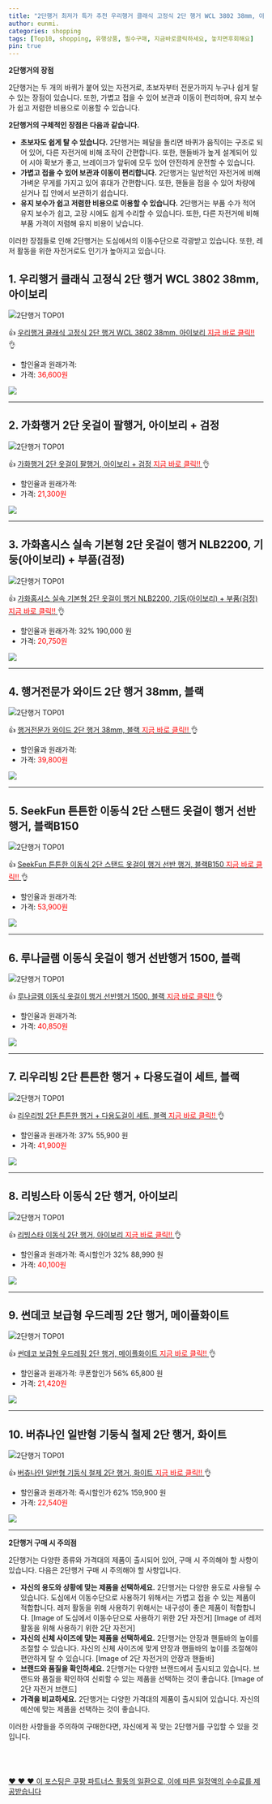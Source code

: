 ```yaml
---
title: "2단행거 최저가 특가 추천 우리행거 클래식 고정식 2단 행거 WCL 3802 38mm, 아이보리 비교 장점 구매가이드"
author: eunmi.
categories: shopping
tags: [Top10, shopping, 유행상품, 필수구매, 지금바로클릭하세요, 놓치면후회해요]
pin: true
---
```

**2단행거의 장점**

2단행거는 두 개의 바퀴가 붙어 있는 자전거로, 초보자부터 전문가까지 누구나 쉽게 탈 수 있는 장점이 있습니다. 또한, 가볍고 접을 수 있어 보관과 이동이 편리하며, 유지 보수가 쉽고 저렴한 비용으로 이용할 수 있습니다.

**2단행거의 구체적인 장점은 다음과 같습니다.**

* **초보자도 쉽게 탈 수 있습니다.** 2단행거는 페달을 돌리면 바퀴가 움직이는 구조로 되어 있어, 다른 자전거에 비해 조작이 간편합니다. 또한, 핸들바가 높게 설계되어 있어 시야 확보가 좋고, 브레이크가 앞뒤에 모두 있어 안전하게 운전할 수 있습니다.
* **가볍고 접을 수 있어 보관과 이동이 편리합니다.** 2단행거는 일반적인 자전거에 비해 가벼운 무게를 가지고 있어 휴대가 간편합니다. 또한, 핸들을 접을 수 있어 차량에 싣거나 집 안에서 보관하기 쉽습니다.
* **유지 보수가 쉽고 저렴한 비용으로 이용할 수 있습니다.** 2단행거는 부품 수가 적어 유지 보수가 쉽고, 고장 시에도 쉽게 수리할 수 있습니다. 또한, 다른 자전거에 비해 부품 가격이 저렴해 유지 비용이 낮습니다.

이러한 장점들로 인해 2단행거는 도심에서의 이동수단으로 각광받고 있습니다. 또한, 레저 활동을 위한 자전거로도 인기가 높아지고 있습니다.

   

## 1. 우리행거 클래식 고정식 2단 행거 WCL 3802 38mm, 아이보리

![2단행거 TOP01](https://thumbnail9.coupangcdn.com/thumbnails/remote/230x230ex/image/retail/images/2020/06/19/14/7/8ff23a0e-bf08-4ac6-86d7-80d02d3005f6.jpg)


👍 [우리행거 클래식 고정식 2단 행거 WCL 3802 38mm, 아이보리 <font color=red> 지금 바로 클릭!! </font> ](https://link.coupang.com/re/AFFSDP?lptag=AF3617701&subid=GithubCoopas&pageKey=1727156225&traceid=V0-153&itemId=2939534431&vendorItemId=70928100155) 👌 


- 할인율과 원래가격: 
- 가격: <span style='color:red'>36,600원</span>

[![](/discount_price.png)](https://link.coupang.com/re/AFFSDP?lptag=AF3617701&subid=GithubCoopas&pageKey=1727156225&traceid=V0-153&itemId=2939534431&vendorItemId=70928100155)

---


   

## 2. 가화행거 2단 옷걸이 팔행거, 아이보리 + 검정

![2단행거 TOP01](https://thumbnail7.coupangcdn.com/thumbnails/remote/230x230ex/image/retail/images/2018/09/27/17/3/98d8ace8-4d91-4dc9-a026-c313ff729439.jpg)


👍 [가화행거 2단 옷걸이 팔행거, 아이보리 + 검정 <font color=red> 지금 바로 클릭!! </font> ](https://link.coupang.com/re/AFFSDP?lptag=AF3617701&subid=GithubCoopas&pageKey=143070559&traceid=V0-153&itemId=415629250&vendorItemId=4021128789) 👌 


- 할인율과 원래가격: 
- 가격: <span style='color:red'>21,300원</span>

[![](/discount_price.png)](https://link.coupang.com/re/AFFSDP?lptag=AF3617701&subid=GithubCoopas&pageKey=143070559&traceid=V0-153&itemId=415629250&vendorItemId=4021128789)

---


   

## 3. 가화홈시스 실속 기본형 2단 옷걸이 행거 NLB2200, 기둥(아이보리) + 부품(검정)

![2단행거 TOP01](https://thumbnail9.coupangcdn.com/thumbnails/remote/230x230ex/image/retail/images/1245130421631895-0ac7707a-aace-42fb-974c-054514d19d9e.jpg)


👍 [가화홈시스 실속 기본형 2단 옷걸이 행거 NLB2200, 기둥(아이보리) + 부품(검정) <font color=red> 지금 바로 클릭!! </font> ](https://link.coupang.com/re/AFFSDP?lptag=AF3617701&subid=GithubCoopas&pageKey=205424106&traceid=V0-153&itemId=605086165&vendorItemId=4586166287) 👌 


- 할인율과 원래가격: 32%  190,000   원
- 가격: <span style='color:red'>20,750원</span>

[![](/discount_price.png)](https://link.coupang.com/re/AFFSDP?lptag=AF3617701&subid=GithubCoopas&pageKey=205424106&traceid=V0-153&itemId=605086165&vendorItemId=4586166287)

---


   

## 4. 행거전문가 와이드 2단 행거 38mm, 블랙

![2단행거 TOP01](https://thumbnail8.coupangcdn.com/thumbnails/remote/230x230ex/image/retail/images/814053951317566-5df40c5f-33f7-4d63-bfc7-4edea9c0d62e.png)


👍 [행거전문가 와이드 2단 행거 38mm, 블랙 <font color=red> 지금 바로 클릭!! </font> ](https://link.coupang.com/re/AFFSDP?lptag=AF3617701&subid=GithubCoopas&pageKey=1421638352&traceid=V0-153&itemId=2460242637&vendorItemId=70453761052) 👌 


- 할인율과 원래가격: 
- 가격: <span style='color:red'>39,800원</span>

[![](/discount_price.png)](https://link.coupang.com/re/AFFSDP?lptag=AF3617701&subid=GithubCoopas&pageKey=1421638352&traceid=V0-153&itemId=2460242637&vendorItemId=70453761052)

---


   

## 5. SeekFun 튼튼한 이동식 2단 스탠드 옷걸이 행거 선반 행거, 블랙B150

![2단행거 TOP01](https://thumbnail10.coupangcdn.com/thumbnails/remote/230x230ex/image/vendor_inventory/4fd5/900afd80da0eaf8e454d80748a614af7d3d8e59e8a006503eacc35ca96d0.jpg)


👍 [SeekFun 튼튼한 이동식 2단 스탠드 옷걸이 행거 선반 행거, 블랙B150 <font color=red> 지금 바로 클릭!! </font> ](https://link.coupang.com/re/AFFSDP?lptag=AF3617701&subid=GithubCoopas&pageKey=7423338953&traceid=V0-153&itemId=19262711540&vendorItemId=86692016032) 👌 


- 할인율과 원래가격: 
- 가격: <span style='color:red'>53,900원</span>

[![](/discount_price.png)](https://link.coupang.com/re/AFFSDP?lptag=AF3617701&subid=GithubCoopas&pageKey=7423338953&traceid=V0-153&itemId=19262711540&vendorItemId=86692016032)

---


   

## 6. 루나글램 이동식 옷걸이 행거 선반행거 1500, 블랙

![2단행거 TOP01](https://thumbnail6.coupangcdn.com/thumbnails/remote/230x230ex/image/vendor_inventory/ec25/5af7199adce74f2261f1f25f558a1e0729bdc685b25b0d43c003aaa5cab3.JPG)


👍 [루나글램 이동식 옷걸이 행거 선반행거 1500, 블랙 <font color=red> 지금 바로 클릭!! </font> ](https://link.coupang.com/re/AFFSDP?lptag=AF3617701&subid=GithubCoopas&pageKey=7328248587&traceid=V0-153&itemId=16528341843&vendorItemId=83824469773) 👌 


- 할인율과 원래가격: 
- 가격: <span style='color:red'>40,850원</span>

[![](/discount_price.png)](https://link.coupang.com/re/AFFSDP?lptag=AF3617701&subid=GithubCoopas&pageKey=7328248587&traceid=V0-153&itemId=16528341843&vendorItemId=83824469773)

---


   

## 7. 리우리빙 2단 튼튼한 행거 + 다용도걸이 세트, 블랙

![2단행거 TOP01](https://thumbnail10.coupangcdn.com/thumbnails/remote/230x230ex/image/vendor_inventory/2484/c61dde0bdd4e80a977f878074aba2889123f18299c445e09d9053fd8ba15.jpg)


👍 [리우리빙 2단 튼튼한 행거 + 다용도걸이 세트, 블랙 <font color=red> 지금 바로 클릭!! </font> ](https://link.coupang.com/re/AFFSDP?lptag=AF3617701&subid=GithubCoopas&pageKey=6887397760&traceid=V0-153&itemId=16524268961&vendorItemId=83711267116) 👌 


- 할인율과 원래가격: 37%  55,900   원
- 가격: <span style='color:red'>41,900원</span>

[![](/discount_price.png)](https://link.coupang.com/re/AFFSDP?lptag=AF3617701&subid=GithubCoopas&pageKey=6887397760&traceid=V0-153&itemId=16524268961&vendorItemId=83711267116)

---


   

## 8. 리빙스타 이동식 2단 행거, 아이보리

![2단행거 TOP01](https://thumbnail6.coupangcdn.com/thumbnails/remote/230x230ex/image/retail/images/2018/07/19/17/6/37047cbc-374e-482c-b458-43053bdb3ce5.jpg)


👍 [리빙스타 이동식 2단 행거, 아이보리 <font color=red> 지금 바로 클릭!! </font> ](https://link.coupang.com/re/AFFSDP?lptag=AF3617701&subid=GithubCoopas&pageKey=7488681043&traceid=V0-153&itemId=19577605967&vendorItemId=3822652364) 👌 


- 할인율과 원래가격: 즉시할인가 32%  88,990   원
- 가격: <span style='color:red'>40,100원</span>

[![](/discount_price.png)](https://link.coupang.com/re/AFFSDP?lptag=AF3617701&subid=GithubCoopas&pageKey=7488681043&traceid=V0-153&itemId=19577605967&vendorItemId=3822652364)

---


   

## 9. 썬데코 보급형 우드레핑 2단 행거, 메이플화이트

![2단행거 TOP01](https://thumbnail10.coupangcdn.com/thumbnails/remote/230x230ex/image/retail/images/1055024648818892-d876ecb8-5aef-45a9-a23c-254cccb9f1e1.jpg)


👍 [썬데코 보급형 우드레핑 2단 행거, 메이플화이트 <font color=red> 지금 바로 클릭!! </font> ](https://link.coupang.com/re/AFFSDP?lptag=AF3617701&subid=GithubCoopas&pageKey=2790876&traceid=V0-153&itemId=12904485&vendorItemId=3019724317) 👌 


- 할인율과 원래가격: 쿠폰할인가 56%  65,800   원
- 가격: <span style='color:red'>21,420원</span>

[![](/discount_price.png)](https://link.coupang.com/re/AFFSDP?lptag=AF3617701&subid=GithubCoopas&pageKey=2790876&traceid=V0-153&itemId=12904485&vendorItemId=3019724317)

---


   

## 10. 버츄나인 일반형 기둥식 철제 2단 행거, 화이트

![2단행거 TOP01](https://thumbnail8.coupangcdn.com/thumbnails/remote/230x230ex/image/rs_quotation_api/jah3ttjq/8594f0175221481486c83e83e2d0e13b.jpg)


👍 [버츄나인 일반형 기둥식 철제 2단 행거, 화이트 <font color=red> 지금 바로 클릭!! </font> ](https://link.coupang.com/re/AFFSDP?lptag=AF3617701&subid=GithubCoopas&pageKey=6098277332&traceid=V0-153&itemId=11410689378&vendorItemId=78686612088) 👌 


- 할인율과 원래가격: 즉시할인가 62%  159,900   원
- 가격: <span style='color:red'>22,540원</span>

[![](/discount_price.png)](https://link.coupang.com/re/AFFSDP?lptag=AF3617701&subid=GithubCoopas&pageKey=6098277332&traceid=V0-153&itemId=11410689378&vendorItemId=78686612088)

---
**2단행거 구매 시 주의점**

2단행거는 다양한 종류와 가격대의 제품이 출시되어 있어, 구매 시 주의해야 할 사항이 있습니다. 다음은 2단행거 구매 시 주의해야 할 사항입니다.

* **자신의 용도와 상황에 맞는 제품을 선택하세요.** 2단행거는 다양한 용도로 사용될 수 있습니다. 도심에서 이동수단으로 사용하기 위해서는 가볍고 접을 수 있는 제품이 적합합니다. 레저 활동을 위해 사용하기 위해서는 내구성이 좋은 제품이 적합합니다.
[Image of 도심에서 이동수단으로 사용하기 위한 2단 자전거]
[Image of 레저 활동을 위해 사용하기 위한 2단 자전거]
* **자신의 신체 사이즈에 맞는 제품을 선택하세요.** 2단행거는 안장과 핸들바의 높이를 조절할 수 있습니다. 자신의 신체 사이즈에 맞게 안장과 핸들바의 높이를 조절해야 편안하게 탈 수 있습니다.
[Image of 2단 자전거의 안장과 핸들바]
* **브랜드와 품질을 확인하세요.** 2단행거는 다양한 브랜드에서 출시되고 있습니다. 브랜드와 품질을 확인하여 신뢰할 수 있는 제품을 선택하는 것이 좋습니다.
[Image of 2단 자전거 브랜드]
* **가격을 비교하세요.** 2단행거는 다양한 가격대의 제품이 출시되어 있습니다. 자신의 예산에 맞는 제품을 선택하는 것이 좋습니다.

이러한 사항들을 주의하여 구매한다면, 자신에게 꼭 맞는 2단행거를 구입할 수 있을 것입니다.<br><br><br><br><br> [ ❤ ❤ ❤ 이 포스팅은 쿠팡 파트너스 활동의 일환으로, 이에 따른 일정액의 수수료를 제공받습니다](https://link.coupang.com/a/bcEFyh)